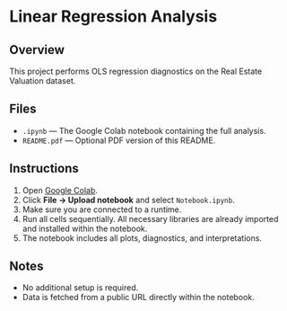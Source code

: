 # Linear Regression Analysis

## Overview
This project performs OLS regression diagnostics on the Real Estate Valuation dataset.

## Files
- `.ipynb` — The Google Colab notebook containing the full analysis.
- `README.pdf` — Optional PDF version of this README.

## Instructions
1. Open [Google Colab](https://colab.research.google.com/).
2. Click **File → Upload notebook** and select `Notebook.ipynb`.
3. Make sure you are connected to a runtime.
4. Run all cells sequentially. All necessary libraries are already imported and installed within the notebook.
5. The notebook includes all plots, diagnostics, and interpretations.

## Notes
- No additional setup is required.
- Data is fetched from a public URL directly within the notebook.
